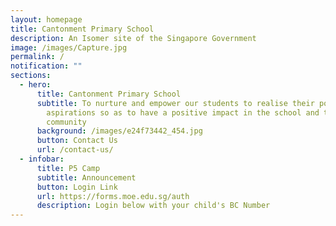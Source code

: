 ```yaml
---
layout: homepage
title: Cantonment Primary School
description: An Isomer site of the Singapore Government
image: /images/Capture.jpg
permalink: /
notification: ""
sections:
  - hero:
      title: Cantonment Primary School
      subtitle: To nurture and empower our students to realise their potential and
        aspirations so as to have a positive impact in the school and the
        community
      background: /images/e24f73442_454.jpg
      button: Contact Us
      url: /contact-us/
  - infobar:
      title: P5 Camp
      subtitle: Announcement
      button: Login Link
      url: https://forms.moe.edu.sg/auth
      description: Login below with your child's BC Number
---
```

